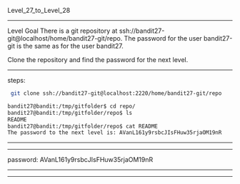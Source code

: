Level_27_to_Level_28

--------------------------------------



Level Goal
There is a git repository at ssh://bandit27-git@localhost/home/bandit27-git/repo. The password for the user bandit27-git is the same as for the user bandit27.

Clone the repository and find the password for the next level.


-------
steps: 



```Bash
 git clone ssh://bandit27-git@localhost:2220/home/bandit27-git/repo 

bandit27@bandit:/tmp/gitfolder$ cd repo/
bandit27@bandit:/tmp/gitfolder/repo$ ls
README
bandit27@bandit:/tmp/gitfolder/repo$ cat README 
The password to the next level is: AVanL161y9rsbcJIsFHuw35rjaOM19nR


```

-------


----------

password: AVanL161y9rsbcJIsFHuw35rjaOM19nR

----------

--------------------------------------

